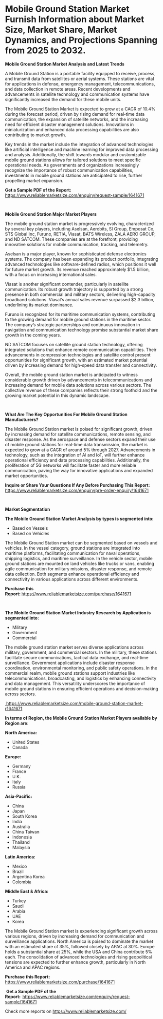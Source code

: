 <p><h1>Mobile Ground Station Market Furnish Information about Market Size, Market Share, Market Dynamics, and Projections Spanning from 2025 to 2032.</h1></p><p><strong>Mobile Ground Station Market Analysis and Latest Trends</strong></p>
<p><p>A Mobile Ground Station is a portable facility equipped to receive, process, and transmit data from satellites or aerial systems. These stations are vital for applications in defense, emergency management, telecommunications, and data collection in remote areas. Recent developments and advancements in satellite technology and communication systems have significantly increased the demand for these mobile units.</p><p>The Mobile Ground Station Market is expected to grow at a CAGR of 10.4% during the forecast period, driven by rising demand for real-time data communication, the expansion of satellite networks, and the increasing need for efficient disaster management solutions. Innovations in miniaturization and enhanced data processing capabilities are also contributing to market growth. </p><p>Key trends in the market include the integration of advanced technologies like artificial intelligence and machine learning for improved data processing and analysis. Additionally, the shift towards modular and customizable mobile ground stations allows for tailored solutions to meet specific operational needs. As governments and organizations increasingly recognize the importance of robust communication capabilities, investments in mobile ground stations are anticipated to rise, further propelling market expansion.</p></p>
<p><strong>Get a Sample PDF of the Report:&nbsp;</strong> <a href="https://www.reliablemarketsize.com/enquiry/request-sample/1641671?utm_campaign=2770&utm_medium=2&utm_source=Github&utm_content=ia&utm_term=22022025&utm_id=mobile-ground-station">https://www.reliablemarketsize.com/enquiry/request-sample/1641671</a></p>
<p>&nbsp;</p>
<p><strong>Mobile Ground Station Major Market Players</strong></p>
<p><p>The mobile ground station market is progressively evolving, characterized by several key players, including Aselsan, Aerobits, SI Group, Emposat Co, STS Global Inc, Furuno, RETIA, Viasat, BATS Wireless, ZALA AERO GROUP, and ND SATCOM. These companies are at the forefront, providing innovative solutions for mobile communication, tracking, and telemetry.</p><p>Aselsan is a major player, known for sophisticated defense electronics systems. The company has been expanding its product portfolio, integrating advanced technologies like software-defined radios, which positions it well for future market growth. Its revenue reached approximately $1.5 billion, with a focus on increasing international sales.</p><p>Viasat is another significant contender, particularly in satellite communication. Its robust growth trajectory is supported by a strong presence in both commercial and military sectors, delivering high-capacity broadband solutions. Viasat’s annual sales revenue surpassed $2.3 billion, underlining its market dominance.</p><p>Furuno is recognized for its maritime communication systems, contributing to the growing demand for mobile ground stations in the maritime sector. The company’s strategic partnerships and continuous innovation in navigation and communication technology promise substantial market share growth in the coming years.</p><p>ND SATCOM focuses on satellite ground station technology, offering integrated solutions that enhance remote communication capabilities. Their advancements in compression technologies and satellite control present opportunities for significant growth, with an estimated market potential driven by increasing demand for high-speed data transfer and connectivity.</p><p>Overall, the mobile ground station market is anticipated to witness considerable growth driven by advancements in telecommunications and increasing demand for mobile data solutions across various sectors. The collective revenue of these companies reflects their strong foothold and the growing market potential in this dynamic landscape.</p></p>
<p>&nbsp;</p>
<p><strong>What Are The Key Opportunities For Mobile Ground Station Manufacturers?</strong></p>
<p><p>The Mobile Ground Station market is poised for significant growth, driven by increasing demand for satellite communications, remote sensing, and disaster response. As the aerospace and defense sectors expand their use of mobile ground stations for real-time data transmission, the market is expected to grow at a CAGR of around 5% through 2027. Advancements in technology, such as the integration of AI and IoT, will further enhance operational efficiency and data processing capabilities. Additionally, the proliferation of 5G networks will facilitate faster and more reliable communication, paving the way for innovative applications and expanded market opportunities.</p></p>
<p><strong>Inquire or Share Your Questions If Any Before Purchasing This Report:</strong> <a href="https://www.reliablemarketsize.com/enquiry/pre-order-enquiry/1641671?utm_campaign=2770&utm_medium=2&utm_source=Github&utm_content=ia&utm_term=22022025&utm_id=mobile-ground-station">https://www.reliablemarketsize.com/enquiry/pre-order-enquiry/1641671</a></p>
<p>&nbsp;</p>
<p><strong>Market Segmentation</strong></p>
<p><strong>The Mobile Ground Station Market Analysis by types is segmented into:</strong></p>
<p><ul><li>Based on Vessels</li><li>Based on Vehicles</li></ul></p>
<p><p>The Mobile Ground Station market can be segmented based on vessels and vehicles. In the vessel category, ground stations are integrated into maritime platforms, facilitating communication for naval operations, shipping logistics, and maritime surveillance. In the vehicle sector, mobile ground stations are mounted on land vehicles like trucks or vans, enabling agile communication for military missions, disaster response, and remote data collection. Both segments enhance operational efficiency and connectivity in various applications across different environments.</p></p>
<p><strong>Purchase this Report:&nbsp;</strong><a href="https://www.reliablemarketsize.com/purchase/1641671?utm_campaign=2770&utm_medium=2&utm_source=Github&utm_content=ia&utm_term=22022025&utm_id=mobile-ground-station">https://www.reliablemarketsize.com/purchase/1641671</a></p>
<p>&nbsp;</p>
<p><strong>The Mobile Ground Station Market Industry Research by Application is segmented into:</strong></p>
<p><ul><li>Military</li><li>Government</li><li>Commercial</li></ul></p>
<p><p>The mobile ground station market serves diverse applications across military, government, and commercial sectors. In the military, these stations facilitate secure communications, tactical data exchange, and real-time surveillance. Government applications include disaster response coordination, environmental monitoring, and public safety operations. In the commercial realm, mobile ground stations support industries like telecommunications, broadcasting, and logistics by enhancing connectivity and data management. This versatility underscores the importance of mobile ground stations in ensuring efficient operations and decision-making across sectors.</p></p>
<p><a href="https://www.reliablemarketsize.com/mobile-ground-station-market-r1641671?utm_campaign=2770&utm_medium=2&utm_source=Github&utm_content=ia&utm_term=22022025&utm_id=mobile-ground-station">&nbsp;https://www.reliablemarketsize.com/mobile-ground-station-market-r1641671</a></p>
<p><strong>In terms of Region, the Mobile Ground Station Market Players available by Region are:</strong></p>
<p>
    <p> <strong> North America: </strong>
        <ul>
            <li>United States</li>
            <li>Canada</li>
        </ul>
        </p> 
    <p> <strong> Europe: </strong>
        <ul>
            <li>Germany</li>
            <li>France</li>
            <li>U.K.</li>
            <li>Italy</li>
            <li>Russia</li>
        </ul>
        </p> 
    <p> <strong> Asia-Pacific: </strong>
        <ul>
            <li>China</li>
            <li>Japan</li>
            <li>South Korea</li>
            <li>India</li>
            <li>Australia</li>
            <li>China Taiwan</li>
            <li>Indonesia</li>
            <li>Thailand</li>
            <li>Malaysia</li>
        </ul>
        </p> 
    <p> <strong> Latin America: </strong>
        <ul>
            <li>Mexico</li>
            <li>Brazil</li>
            <li>Argentina Korea</li>
            <li>Colombia</li>
        </ul>
        </p> 
    <p> <strong> Middle East & Africa: </strong>
        <ul>
            <li>Turkey</li>
            <li>Saudi</li>
            <li>Arabia</li>
            <li>UAE</li>
            <li>Korea</li>
        </ul>
    </p>
    </p>
<p><p>The Mobile Ground Station market is experiencing significant growth across various regions, driven by increasing demand for communication and surveillance applications. North America is poised to dominate the market with an estimated share of 35%, followed closely by APAC at 30%. Europe holds a substantial share at 25%, while the USA and China contribute 5% each. The consolidation of advanced technologies and rising geopolitical tensions are expected to further enhance growth, particularly in North America and APAC regions.</p></p>
<p><strong>Purchase this Report: </strong><a href="https://www.reliablemarketsize.com/purchase/1641671?utm_campaign=2770&utm_medium=2&utm_source=Github&utm_content=ia&utm_term=22022025&utm_id=mobile-ground-station">https://www.reliablemarketsize.com/purchase/1641671</a></p>
<p>&nbsp;<strong>Get a Sample PDF of the Report:&nbsp;&nbsp;</strong><a href="https://www.reliablemarketsize.com/enquiry/request-sample/1641671?utm_campaign=2770&utm_medium=2&utm_source=Github&utm_content=ia&utm_term=22022025&utm_id=mobile-ground-station">https://www.reliablemarketsize.com/enquiry/request-sample/1641671</a></p>
<p><strong></strong></p>
<p>Check more reports on <a href="https://www.reliablemarketsize.com/?utm_campaign=2770&utm_medium=2&utm_source=Github&utm_content=ia&utm_term=22022025&utm_id=mobile-ground-station">https://www.reliablemarketsize.com/</a></p>